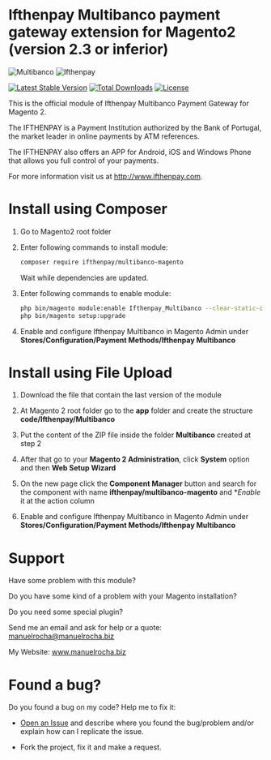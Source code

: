 Ifthenpay Multibanco payment gateway extension for Magento2 (version 2.3 or inferior)
===========================================================
![Multibanco](https://raw.githubusercontent.com/manuelrocha88/magento2-Ifthenpay_Multibanco/master/logomb.jpg) ![Ifthenpay](https://raw.githubusercontent.com/manuelrocha88/magento2-Ifthenpay_Multibanco/master/itplogo.png)

[![Latest Stable Version](https://poser.pugx.org/ifthenpay/multibanco-magento/v/stable)](https://packagist.org/packages/ifthenpay/multibanco-magento) [![Total Downloads](https://poser.pugx.org/ifthenpay/multibanco-magento/downloads)](https://packagist.org/packages/ifthenpay/multibanco-magento) [![License](https://poser.pugx.org/ifthenpay/multibanco-magento/license)](https://packagist.org/packages/ifthenpay/multibanco-magento)

This is the official module of Ifthenpay Multibanco Payment Gateway for Magento 2.

The IFTHENPAY is a Payment Institution authorized by the Bank of Portugal, the market leader in online payments by ATM references.

The IFTHENPAY also offers an APP for Android, iOS and Windows Phone that allows you full control of your payments.

For more information visit us at http://www.ifthenpay.com.

Install using Composer
======================

1. Go to Magento2 root folder

2. Enter following commands to install module:

    ```bash
    composer require ifthenpay/multibanco-magento
    ```
   Wait while dependencies are updated.

3. Enter following commands to enable module:

    ```bash
    php bin/magento module:enable Ifthenpay_Multibanco --clear-static-content
    php bin/magento setup:upgrade
    ```
4. Enable and configure Ifthenpay Multibanco in Magento Admin under **Stores/Configuration/Payment Methods/Ifthenpay Multibanco**

Install using File Upload
=========================

1. Download the file that contain the last version of the module

2. At Magento 2 root folder go to the **app** folder and create the structure **code/Ifthenpay/Multibanco**

3. Put the content of the ZIP file inside the folder **Multibanco** created at step 2

4. After that go to your **Magento 2 Administration**, click **System** option and then **Web Setup Wizard**

5. On the new page click the **Component Manager** button and search for the component with name **ifthenpay/multibanco-magento** and **Enable* it at the action column

6. Enable and configure Ifthenpay Multibanco in Magento Admin under **Stores/Configuration/Payment Methods/Ifthenpay Multibanco**

Support
=======

Have some problem with this module?

Do you have some kind of a problem with your Magento installation?

Do you need some special plugin?

Send me an email and ask for help or a quote: manuelrocha@manuelrocha.biz

My Website: www.manuelrocha.biz

Found a bug?
============

Do you found a bug on my code? Help me to fix it:

* [Open an Issue](https://github.com/manuelrocha88/magento2-Ifthenpay_Multibanco/issues/new) and describe where you found the bug/problem and/or explain how can I replicate the issue.

* Fork the project, fix it and make a request.
